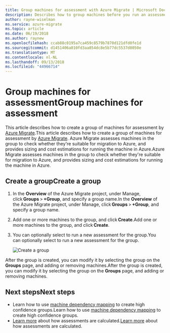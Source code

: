 ```yaml
---
title: Group machines for assessment with Azure Migrate | Microsoft Docs
description: Describes how to group machines before you run an assessment with the Azure Migrate service.
author: rayne-wiselman
ms.service: azure-migrate
ms.topic: article
ms.date: 06/19/2018
ms.author: raynew
ms.openlocfilehash: ccab88c0195a7ca459c8579b7870d121dfd0fe1d
ms.sourcegitcommit: d1451406a010fd3aa854dc8e5b77dc5537d8050e
ms.translationtype: MT
ms.contentlocale: nl-NL
ms.lasthandoff: 09/13/2018
ms.locfileid: "44966714"
---
```

# <a name="group-machines-for-assessment"></a><span data-ttu-id="1d83f-103">Group machines for assessment</span><span class="sxs-lookup"><span data-stu-id="1d83f-103">Group machines for assessment</span></span>

<span data-ttu-id="1d83f-104">This article describes how to create a group of machines for assessment by [Azure Migrate](migrate-overview.md).</span><span class="sxs-lookup"><span data-stu-id="1d83f-104">This article describes how to create a group of machines for assessment by [Azure Migrate](migrate-overview.md).</span></span> <span data-ttu-id="1d83f-105">Azure Migrate assesses machines in the group to check whether they're suitable for migration to Azure, and provides sizing and cost estimations for running the machine in Azure.</span><span class="sxs-lookup"><span data-stu-id="1d83f-105">Azure Migrate assesses machines in the group to check whether they're suitable for migration to Azure, and provides sizing and cost estimations for running the machine in Azure.</span></span>


## <a name="create-a-group"></a><span data-ttu-id="1d83f-106">Create a group</span><span class="sxs-lookup"><span data-stu-id="1d83f-106">Create a group</span></span>

1. <span data-ttu-id="1d83f-107">In the **Overview** of the Azure Migrate project, under Manage, click **Groups** > **+Group**, and specify a group name.</span><span class="sxs-lookup"><span data-stu-id="1d83f-107">In the **Overview** of the Azure Migrate project, under Manage, click **Groups** > **+Group**, and specify a group name.</span></span>
2. <span data-ttu-id="1d83f-108">Add one or more machines to the group, and click **Create**.</span><span class="sxs-lookup"><span data-stu-id="1d83f-108">Add one or more machines to the group, and click **Create**.</span></span> 
3. <span data-ttu-id="1d83f-109">You can optionally select to run a new assessment for the group.</span><span class="sxs-lookup"><span data-stu-id="1d83f-109">You can optionally select to run a new assessment for the group.</span></span> 

    ![Create a group](./media/how-to-create-a-group/create-group.png)

<span data-ttu-id="1d83f-111">After the group is created, you can modify it by selecting the group on the **Groups** page, and adding or removing machines.</span><span class="sxs-lookup"><span data-stu-id="1d83f-111">After the group is created, you can modify it by selecting the group on the **Groups** page, and adding or removing machines.</span></span>

## <a name="next-steps"></a><span data-ttu-id="1d83f-112">Next steps</span><span class="sxs-lookup"><span data-stu-id="1d83f-112">Next steps</span></span>

- <span data-ttu-id="1d83f-113">Learn how to use [machine dependency mapping](how-to-create-group-machine-dependencies.md) to create high confidence groups.</span><span class="sxs-lookup"><span data-stu-id="1d83f-113">Learn how to use [machine dependency mapping](how-to-create-group-machine-dependencies.md) to create high confidence groups.</span></span>
- <span data-ttu-id="1d83f-114">[Learn more](concepts-assessment-calculation.md) about how assessments are calculated.</span><span class="sxs-lookup"><span data-stu-id="1d83f-114">[Learn more](concepts-assessment-calculation.md) about how assessments are calculated.</span></span>
